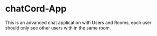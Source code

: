 # chatCord-App
This is an advanced chat application with Users and Rooms, each user should only see other users with in the same room.
